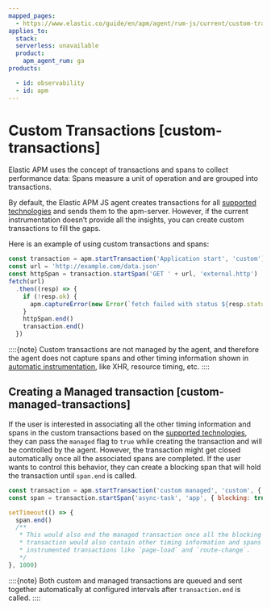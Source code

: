 ```yaml
---
mapped_pages:
  - https://www.elastic.co/guide/en/apm/agent/rum-js/current/custom-transactions.html
applies_to:
  stack:
  serverless: unavailable
  product:
    apm_agent_rum: ga
products:

  - id: observability
  - id: apm
---
```


# Custom Transactions [custom-transactions]

Elastic APM uses the concept of transactions and spans to collect performance data: Spans measure a unit of operation and are grouped into transactions.

By default, the Elastic APM JS agent creates transactions for all [supported technologies](/reference/supported-technologies.md) and sends them to the apm-server. However, if the current instrumentation doesn’t provide all the insights, you can create custom transactions to fill the gaps.

Here is an example of using custom transactions and spans:

```js
const transaction = apm.startTransaction('Application start', 'custom')
const url = 'http://example.com/data.json'
const httpSpan = transaction.startSpan('GET ' + url, 'external.http')
fetch(url)
  .then((resp) => {
    if (!resp.ok) {
      apm.captureError(new Error(`fetch failed with status ${resp.status} ${resp.statusText}`))
    }
    httpSpan.end()
    transaction.end()
  })
```

::::{note}
Custom transactions are not managed by the agent, and therefore the agent does not capture spans and other timing information shown in [automatic instrumentation](/reference/supported-technologies.md), like XHR, resource timing, etc.
::::



## Creating a Managed transaction [custom-managed-transactions]

If the user is interested in associating all the other timing information and spans in the custom transactions based on the [supported technologies](/reference/supported-technologies.md), they can pass the `managed` flag to `true` while creating the transaction and will be controlled by the agent. However, the transaction might get closed automatically once all the associated spans are completed. If the user wants to control this behavior, they can create a blocking span that will hold the transaction until `span.end` is called.

```js
const transaction = apm.startTransaction('custom managed', 'custom', { managed: true })
const span = transaction.startSpan('async-task', 'app', { blocking: true })

setTimeout(() => {
  span.end()
  /**
   * This would also end the managed transaction once all the blocking spans are completed and
   * transaction would also contain other timing information and spans similar to auto
   * instrumented transactions like `page-load` and `route-change`.
   */
}, 1000)
```

::::{note}
Both custom and managed transactions are queued and sent together automatically at configured intervals after `transaction.end` is called.
::::


